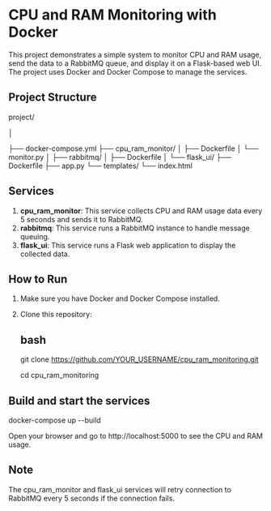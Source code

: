# CPU and RAM Monitoring with Docker

This project demonstrates a simple system to monitor CPU and RAM usage, send the data to a RabbitMQ queue, and display it on a Flask-based web UI. The project uses Docker and Docker Compose to manage the services.

## Project Structure

project/

│

├── docker-compose.yml
├── cpu_ram_monitor/
│   ├── Dockerfile
│   └── monitor.py
│
├── rabbitmq/
│   ├── Dockerfile
│
└── flask_ui/
    ├── Dockerfile
    ├── app.py
    └── templates/
        └── index.html


## Services

1. **cpu_ram_monitor**: This service collects CPU and RAM usage data every 5 seconds and sends it to RabbitMQ.
2. **rabbitmq**: This service runs a RabbitMQ instance to handle message queuing.
3. **flask_ui**: This service runs a Flask web application to display the collected data.

## How to Run

1. Make sure you have Docker and Docker Compose installed.
2. Clone this repository:
   ## bash
   git clone https://github.com/YOUR_USERNAME/cpu_ram_monitoring.git

   cd cpu_ram_monitoring


## Build and start the services
docker-compose up --build

Open your browser and go to http://localhost:5000 to see the CPU and RAM usage.

## Note
The cpu_ram_monitor and flask_ui services will retry connection to RabbitMQ every 5 seconds if the connection fails.